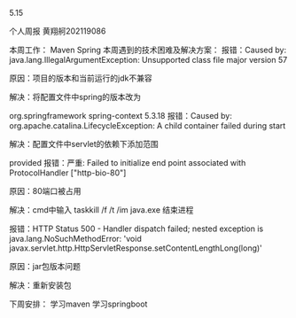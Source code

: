 5.15

个人周报
黄翔舸202119086

本周工作：
Maven
Spring
本周遇到的技术困难及解决方案：
报错：Caused by: java.lang.IllegalArgumentException: Unsupported class file major version 57

原因：项目的版本和当前运行的jdk不兼容

解决：将配置文件中spring的版本改为

<dependency>
      <groupId>org.springframework</groupId>
      <artifactId>spring-context</artifactId>
      <version>5.3.18</version>
</dependency>
报错：Caused by: org.apache.catalina.LifecycleException: A child container failed during start

解决：配置文件中servlet的依赖下添加范围

<scope>provided</scope>
报错：严重: Failed to initialize end point associated with ProtocolHandler ["http-bio-80"]

原因：80端口被占用

解决：cmd中输入 taskkill /f /t /im java.exe 结束进程

报错：HTTP Status 500 - Handler dispatch failed; nested exception is java.lang.NoSuchMethodError: 'void javax.servlet.http.HttpServletResponse.setContentLengthLong(long)'

原因：jar包版本问题

解决：重新安装包

下周安排：
学习maven
学习springboot